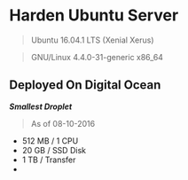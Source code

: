 # Harden Ubuntu Server

> Ubuntu 16.04.1 LTS (Xenial Xerus)

> GNU/Linux 4.4.0-31-generic x86_64


## Deployed On Digital Ocean 
 **_Smallest Droplet_** 

 > As of 08-10-2016

 - 512 MB / 1 CPU
 - 20 GB / SSD Disk
 - 1 TB / Transfer
 - 

